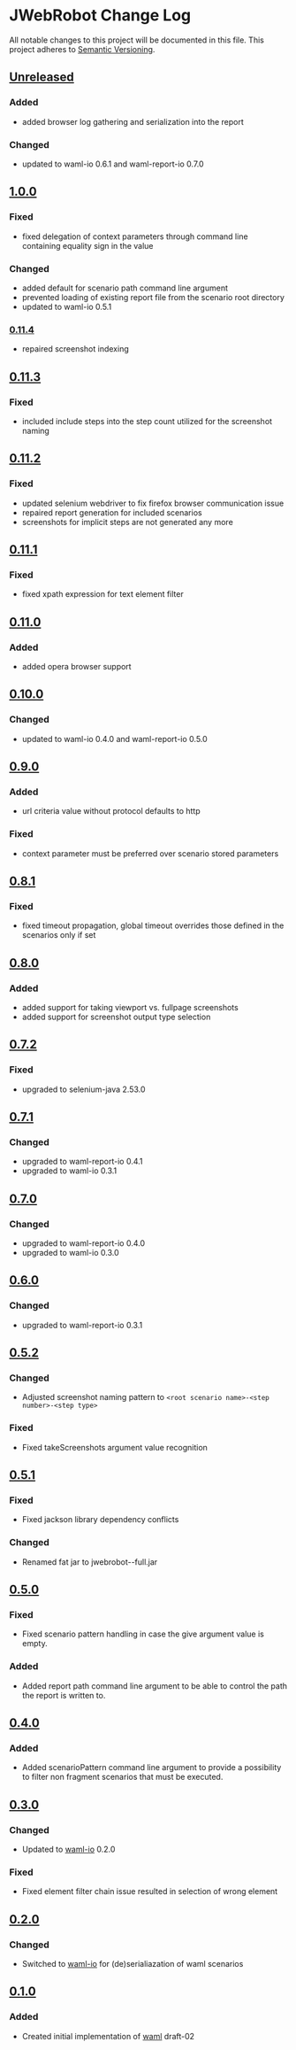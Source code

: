 # JWebRobot Change Log
All notable changes to this project will be documented in this file.
This project adheres to [Semantic Versioning](http://semver.org/).

## [Unreleased]

### Added
- added browser log gathering and serialization into the report

### Changed
- updated to waml-io 0.6.1 and waml-report-io 0.7.0

## [1.0.0]
### Fixed
- fixed delegation of context parameters through command line containing equality sign in the value

### Changed
- added default for scenario path command line argument
- prevented loading of existing report file from the scenario root directory
- updated to waml-io 0.5.1

### [0.11.4]
- repaired screenshot indexing

## [0.11.3]
### Fixed
- included include steps into the step count utilized for the screenshot naming

## [0.11.2]
### Fixed
- updated selenium webdriver to fix firefox browser communication issue
- repaired report generation for included scenarios
- screenshots for implicit steps are not generated any more

## [0.11.1]
### Fixed
- fixed xpath expression for text element filter

## [0.11.0]
### Added
- added opera browser support

## [0.10.0]
### Changed
- updated to waml-io 0.4.0 and waml-report-io 0.5.0

## [0.9.0]
### Added
- url criteria value without protocol defaults to http

### Fixed
- context parameter must be preferred over scenario stored parameters

## [0.8.1]
### Fixed
- fixed timeout propagation, global timeout overrides those defined in the scenarios only if set

## [0.8.0]
### Added
- added support for taking viewport vs. fullpage screenshots
- added support for screenshot output type selection

## [0.7.2]
### Fixed
- upgraded to selenium-java 2.53.0

## [0.7.1]
### Changed
- upgraded to waml-report-io 0.4.1
- upgraded to waml-io 0.3.1

## [0.7.0]
### Changed
- upgraded to waml-report-io 0.4.0
- upgraded to waml-io 0.3.0

## [0.6.0]
### Changed
- upgraded to waml-report-io 0.3.1

## [0.5.2]
### Changed
- Adjusted screenshot naming pattern to `<root scenario name>-<step number>-<step type>`

### Fixed
- Fixed takeScreenshots argument value recognition

## [0.5.1]
### Fixed
- Fixed jackson library dependency conflicts

### Changed
- Renamed fat jar to jwebrobot-<version>-full.jar

## [0.5.0]
### Fixed
- Fixed scenario pattern handling in case the give argument value is empty.

### Added
- Added report path command line argument to be able to control the path the report is written to.

## [0.4.0]
### Added
- Added scenarioPattern command line argument to provide a possibility to filter non fragment scenarios that must be executed.

## [0.3.0]
### Changed
- Updated to [waml-io] 0.2.0

### Fixed
- Fixed element filter chain issue resulted in selection of wrong element

## [0.2.0]
### Changed
- Switched to [waml-io] for (de)serialiazation of waml scenarios

## [0.1.0]
### Added
- Created initial implementation of [waml] draft-02


[0.1.0]: https://github.com/automate-website/jwebrobot/compare/a23fabaf1d3557278bdef476d665e5ffe84a799f...0.1.0
[0.2.0]: https://github.com/automate-website/jwebrobot/compare/0.1.0...0.2.0
[0.3.0]: https://github.com/automate-website/jwebrobot/compare/0.2.0...0.3.0
[0.4.0]: https://github.com/automate-website/jwebrobot/compare/0.3.0...0.4.0
[0.5.0]: https://github.com/automate-website/jwebrobot/compare/0.4.0...0.5.0
[0.5.1]: https://github.com/automate-website/jwebrobot/compare/0.5.0...0.5.1
[0.5.2]: https://github.com/automate-website/jwebrobot/compare/0.5.1...0.5.2
[0.6.0]: https://github.com/automate-website/jwebrobot/compare/0.5.2...0.6.0
[0.7.0]: https://github.com/automate-website/jwebrobot/compare/0.6.0...0.7.0
[0.7.1]: https://github.com/automate-website/jwebrobot/compare/0.7.0...0.7.1
[0.7.2]: https://github.com/automate-website/jwebrobot/compare/0.7.1...0.7.2
[0.8.0]: https://github.com/automate-website/jwebrobot/compare/0.7.2...0.8.0
[0.8.1]: https://github.com/automate-website/jwebrobot/compare/0.8.0...0.8.1
[0.9.0]: https://github.com/automate-website/jwebrobot/compare/0.8.1...0.9.0
[0.10.0]: https://github.com/automate-website/jwebrobot/compare/0.9.0...0.10.0
[0.11.0]: https://github.com/automate-website/jwebrobot/compare/0.10.0...0.11.0
[0.11.1]: https://github.com/automate-website/jwebrobot/compare/0.11.0...0.11.1
[0.11.2]: https://github.com/automate-website/jwebrobot/compare/0.11.1...0.11.2
[0.11.3]: https://github.com/automate-website/jwebrobot/compare/0.11.2...0.11.3
[0.11.4]: https://github.com/automate-website/jwebrobot/compare/0.11.3...0.11.4
[1.0.0]: https://github.com/automate-website/jwebrobot/compare/0.11.4...1.0.0
[Unreleased]: https://github.com/automate-website/jwebrobot/compare/1.0.0...master
[waml]: https://github.com/automate-website/waml
[waml-io]: https://github.com/automate-website/waml-io